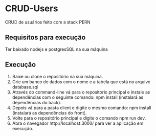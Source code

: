 # CRUD-Users
CRUD de usuários feito com a stack PERN

## Requisitos para execução
Ter baixado nodejs e postgresSQL na sua máquina

## Execução
1. Baixe ou clone o repositório na sua máquina.
2. Crie um banco de dados com o nome e a tabela que está no arquivo database.sql
3. Através do command-line vá para o repositório principal e instale as dependências com o seguinte comando: npm install (instalará as dependências do back).
4. Depois vá para a pasta client e digite o mesmo comando: npm install (instalará as dependências do front).
5. Volte para o repositório principal e digite o comando npm run dev.
6. Abra o navegador http://localhost:3000/ para ver a aplicação em execução.
